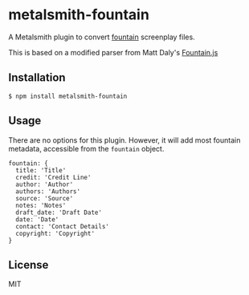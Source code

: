
# metalsmith-fountain

  A Metalsmith plugin to convert [fountain](http://fountain.io) screenplay files.

  This is based on a modified parser from Matt Daly's [Fountain.js](https://github.com/mattdaly/Fountain.js)

## Installation

    $ npm install metalsmith-fountain

## Usage

  There are no options for this plugin. However, it will add most fountain metadata, accessible from the `fountain` object.

  ```
  fountain: {
    title: 'Title'
    credit: 'Credit Line'
    author: 'Author'
    authors: 'Authors'
    source: 'Source'
    notes: 'Notes'
    draft_date: 'Draft Date'
    date: 'Date'
    contact: 'Contact Details'
    copyright: 'Copyright'
  }
  ```

## License

  MIT

